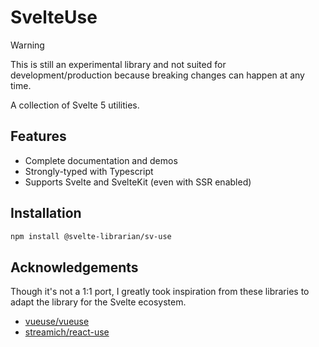 # SvelteUse

> [!WARNING]
> This is still an experimental library and not suited for development/production because breaking changes can happen at any time.

A collection of Svelte 5 utilities.

## Features

-   Complete documentation and demos
-   Strongly-typed with Typescript
-   Supports Svelte and SvelteKit (even with SSR enabled)

## Installation

```bash
npm install @svelte-librarian/sv-use
```

## Acknowledgements

Though it's not a 1:1 port, I greatly took inspiration from these libraries to adapt the library for the Svelte ecosystem.

-   [vueuse/vueuse](https://github.com/vueuse/vueuse)
-   [streamich/react-use](https://github.com/streamich/react-use)
